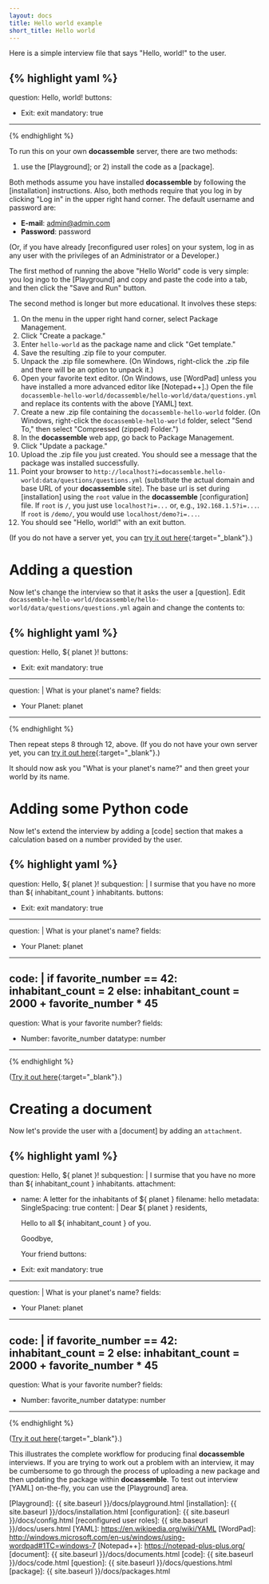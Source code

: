 ```yaml
---
layout: docs
title: Hello world example
short_title: Hello world
---
```


Here is a simple interview file that says "Hello, world!" to the user.

{% highlight yaml %}
---
question: Hello, world!
buttons:
  - Exit: exit
mandatory: true
---
{% endhighlight %}

To run this on your own **docassemble** server, there are two methods:
1) use the [Playground]; or 2) install the code as a [package].

Both methods assume you have installed **docassemble** by following
the [installation] instructions.  Also, both methods require that you
log in by clicking "Log in" in the upper right hand corner.  The
default username and password are:
 
   * **E-mail**: admin@admin.com
   * **Password**: password

(Or, if you have already [reconfigured user roles] on your system, log
in as any user with the privileges of an Administrator or a
Developer.)

The first method of running the above "Hello World" code is very
simple: you log ingo to the [Playground] and copy and paste the code
into a tab, and then click the "Save and Run" button.

The second method is longer but more educational.  It involves these
steps:

1. On the menu in the upper right hand corner, select Package Management.
2. Click "Create a package."
3. Enter `hello-world` as the package name and click "Get template."
4. Save the resulting .zip file to your computer.
5. Unpack the .zip file somewhere.  (On Windows, right-click the .zip
   file and there will be an option to unpack it.)
6. Open your favorite text editor.  (On Windows, use [WordPad] unless
   you have installed a more advanced editor like [Notepad++].)  Open
   the file
   `docassemble-hello-world/docassemble/hello-world/data/questions.yml`
   and replace its contents with the above [YAML] text.
7. Create a new .zip file containing the `docassemble-hello-world`
   folder.  (On Windows, right-click the `docassemble-hello-world`
   folder, select "Send To," then select "Compressed (zipped)
   Folder.")
8. In the **docassemble** web app, go back to Package Management.
9. Click "Update a package."
10. Upload the .zip file you just created.  You should see a message
    that the package was installed successfully.
11. Point your browser to
    `http://localhost?i=docassemble.hello-world:data/questions/questions.yml`
    (substitute the actual domain and base URL of your **docassemble**
    site).  The base url is set during [installation] using the `root`
    value in the **docassemble** [configuration] file.  If `root` is
    `/`, you just use `localhost?i=...` or, e.g., `192.168.1.5?i=...`.
    If `root` is `/demo/`, you would use `localhost/demo?i=...`.
12. You should see "Hello, world!" with an exit button.

(If you do not have a server yet, you can [try it out here](https://demo.docassemble.org?i=docassemble.demo:data/questions/hello.yml){:target="_blank"}.)

# Adding a question

Now let's change the interview so that it asks the user a [question].  Edit
`docassemble-hello-world/docassemble/hello-world/data/questions/questions.yml`
again and change the contents to:

{% highlight yaml %}
---
question: Hello, ${ planet }!
buttons:
  - Exit: exit
mandatory: true
---
question: |
  What is your planet's name?
fields:
  - Your Planet: planet
---
{% endhighlight %}

Then repeat steps 8 through 12, above.  (If you do not have your own server yet, you can [try it out here](https://demo.docassemble.org?i=docassemble.demo:data/questions/hello2.yml){:target="_blank"}.)

It should now ask you "What is your planet's name?" and then greet
your world by its name.

# Adding some Python code

Now let's extend the interview by adding a [code] section that
makes a calculation based on a number provided by the user.

{% highlight yaml %}
---
question: Hello, ${ planet }!
subquestion: |
  I surmise that you have no more than ${ inhabitant_count }
  inhabitants.
buttons:
  - Exit: exit
mandatory: true
---
question: |
  What is your planet's name?
fields:
  - Your Planet: planet
---
code: |
  if favorite_number == 42:
    inhabitant_count = 2
  else:
    inhabitant_count = 2000 + favorite_number * 45
---
question: What is your favorite number?
fields:
  - Number: favorite_number
    datatype: number
---
{% endhighlight %}

([Try it out here](https://demo.docassemble.org?i=docassemble.demo:data/questions/hello3.yml){:target="_blank"}.)

# Creating a document

Now let's provide the user with a [document] by adding an `attachment`.

{% highlight yaml %}
---
question: Hello, ${ planet }!
subquestion: |
  I surmise that you have no more than ${ inhabitant_count }
  inhabitants.
attachment:
  - name: A letter for the inhabitants of ${ planet }
    filename: hello
    metadata:
      SingleSpacing: true
    content: |
      Dear ${ planet } residents,

      Hello to all ${ inhabitant_count } of you.

      Goodbye,

      Your friend
buttons:
  - Exit: exit
mandatory: true
---
question: |
  What is your planet's name?
fields:
  - Your Planet: planet
---
code: |
  if favorite_number == 42:
    inhabitant_count = 2
  else:
    inhabitant_count = 2000 + favorite_number * 45
---
question: What is your favorite number?
fields:
  - Number: favorite_number
    datatype: number
---
{% endhighlight %}

([Try it out here](https://demo.docassemble.org?i=docassemble.demo:data/questions/hello4.yml){:target="_blank"}.)

This illustrates the complete workflow for producing final
**docassemble** interviews.  If you are trying to work out a problem
with an interview, it may be cumbersome to go through the process of
uploading a new package and then updating the package within
**docassemble**.  To test out interview [YAML] on-the-fly, you can use
the [Playground] area.

[Playground]: {{ site.baseurl }}/docs/playground.html
[installation]: {{ site.baseurl }}/docs/installation.html
[configuration]: {{ site.baseurl }}/docs/config.html
[reconfigured user roles]: {{ site.baseurl }}/docs/users.html
[YAML]: https://en.wikipedia.org/wiki/YAML
[WordPad]: http://windows.microsoft.com/en-us/windows/using-wordpad#1TC=windows-7
[Notepad++]: https://notepad-plus-plus.org/
[document]: {{ site.baseurl }}/docs/documents.html
[code]: {{ site.baseurl }}/docs/code.html
[question]: {{ site.baseurl }}/docs/questions.html
[package]: {{ site.baseurl }}/docs/packages.html
